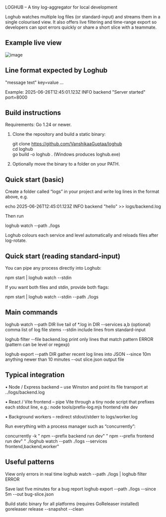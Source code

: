 
LOGHUB  –  A tiny log-aggregator for local development

Loghub watches multiple log files (or standard-input) and streams them in a
single colourised view.  It also offers live filtering and time-range export
so developers can spot errors quickly or share a short slice with a teammate.

Example live view
-----------------
![image](https://github.com/user-attachments/assets/4a9739c5-1367-4f89-ab56-d5f19308cb61)


Line format expected by Loghub
------------------------------
<ISO-timestamp>  <LEVEL>  <service>  "message text"  key=value …

Example:
2025-06-26T12:45:01.123Z  INFO  backend  "Server started"  port=8000

Build instructions
------------------
Requirements:  Go 1.24 or newer.

1.  Clone the repository and build a static binary:

      git clone https://github.com/VanshikaaGuptaa/loghub</br>
      cd loghub</br>
      go build -o loghub .          (Windows produces loghub.exe)</br>

2.  Optionally move the binary to a folder on your PATH.

Quick start (basic)
-------------------
Create a folder called “logs” in your project and write log lines in the
format above, e.g.

   echo 2025-06-26T12:45:01.123Z INFO backend \"hello\" >> logs/backend.log

Then run

   loghub watch --path ./logs

Loghub colours each service and level automatically and reloads files after
log-rotate.

Quick start (reading standard-input)
------------------------------------
You can pipe any process directly into Loghub:

   npm start | loghub watch --stdin

If you want both files and stdin, provide both flags:

   npm start | loghub watch --stdin --path ./logs

Main commands
-------------
loghub watch    --path DIR             live tail of *.log in DIR
                 --services a,b        (optional) comma list of log file stems
                 --stdin               include lines from standard-input

loghub filter   --file backend.log     print only lines that match pattern
                 ERROR                 (pattern can be level or regexp)

loghub export   --path DIR             gather recent log lines into JSON
                 --since 10m           anything newer than 10 minutes
                 --out slice.json      output file

Typical integration
-------------------
 • Node / Express backend – use Winston and point its file transport at
   ../logs/backend.log

 • React / Vite frontend – pipe Vite through a tiny node script that prefixes
   each stdout line, e.g.:
       node tools/prefix-log.mjs frontend vite dev

 • Background workers – redirect stdout/stderr to logs/worker.log

Run everything with a process manager such as “concurrently”:

   concurrently -k "
     npm --prefix backend run dev" "
     npm --prefix frontend run dev" "
     ./loghub watch --path ./logs --services frontend,backend,worker"

Useful patterns
---------------
View only errors in real time
   loghub watch --path ./logs | loghub filter ERROR

Save last five minutes for a bug report
   loghub export --path ./logs --since 5m --out bug-slice.json

Build static binary for all platforms (requires GoReleaser installed)
   goreleaser release --snapshot --clean


